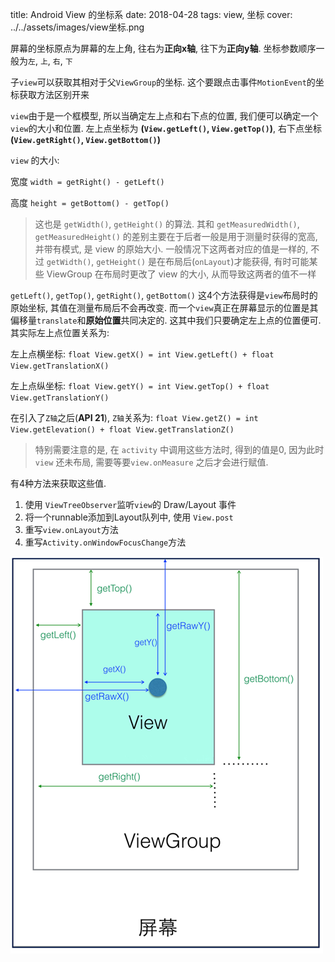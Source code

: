 title: Android View 的坐标系
date: 2018-04-28
tags: view, 坐标
cover: ../../assets/images/view坐标.png


屏幕的坐标原点为屏幕的左上角, 往右为**正向x轴**, 往下为**正向y轴**. 坐标参数顺序一般为`左`, `上`, `右`, `下`

子`view`可以获取其相对于父`ViewGroup`的坐标.  这个要跟点击事件`MotionEvent`的坐标获取方法区别开来

`view`由于是一个框模型, 所以当确定左上点和右下点的位置, 我们便可以确定一个`view`的大小和位置.
左上点坐标为 **(`View.getLeft()`, `View.getTop()`)**, 右下点坐标 **(`View.getRight()`, `View.getBottom()`)**

`view` 的大小: 

宽度 `width = getRight() - getLeft()` 

高度 `height = getBottom() - getTop()`

> 这也是 `getWidth()`, `getHeight()` 的算法. 其和 `getMeasuredWidth()`, `getMeasuredHeight()` 的差别主要在于后者一般是用于测量时获得的宽高, 并带有模式, 是 view 的原始大小. 一般情况下这两者对应的值是一样的, 不过 `getWidth()`, `getHeight()` 是在布局后(`onLayout`)才能获得, 有时可能某些 ViewGroup 在布局时更改了 view 的大小, 从而导致这两者的值不一样

`getLeft()`, `getTop()`, `getRight()`, `getBottom()` 这4个方法获得是`view`布局时的原始坐标, 其值在测量布局后不会再改变. 而一个`view`真正在屏幕显示的位置是其偏移量`translate`和**原始位置**共同决定的. 这其中我们只要确定左上点的位置便可. 其实际左上点位置关系为:

左上点横坐标: `float View.getX() = int View.getLeft() + float View.getTranslationX()`


左上点纵坐标: `float View.getY() = int View.getTop() + float View.getTranslationY()`

在引入了`Z轴`之后(**API 21**), `Z轴`关系为: `float View.getZ() = int View.getElevation() + float View.getTranslationZ()`

>  特别需要注意的是, 在 `activity` 中调用这些方法时, 得到的值是0, 因为此时 `view` 还未布局, 需要等要`view.onMeasure` 之后才会进行赋值. 

有4种方法来获取这些值.

1. 使用 `ViewTreeObserver`监听`view`的 Draw/Layout 事件
2. 将一个runnable添加到Layout队列中, 使用 `View.post`
3. 重写`view.onLayout`方法
4. 重写`Activity.onWindowFocusChange`方法

![view坐标](../../assets/images/view坐标.png)